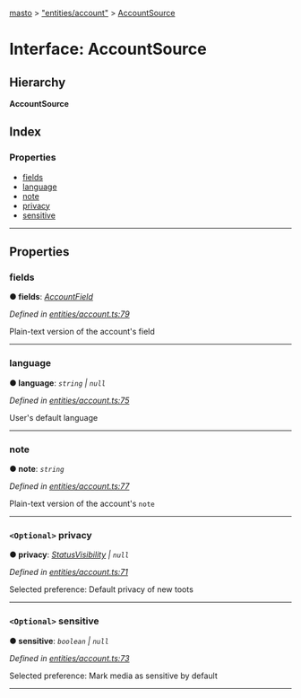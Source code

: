 [masto](../README.md) > ["entities/account"](../modules/_entities_account_.md) > [AccountSource](../interfaces/_entities_account_.accountsource.md)

# Interface: AccountSource

## Hierarchy

**AccountSource**

## Index

### Properties

* [fields](_entities_account_.accountsource.md#fields)
* [language](_entities_account_.accountsource.md#language)
* [note](_entities_account_.accountsource.md#note)
* [privacy](_entities_account_.accountsource.md#privacy)
* [sensitive](_entities_account_.accountsource.md#sensitive)

---

## Properties

<a id="fields"></a>

###  fields

**● fields**: *[AccountField](_entities_account_.accountfield.md)*

*Defined in [entities/account.ts:79](https://github.com/neet/masto.js/blob/3b7330b/src/entities/account.ts#L79)*

Plain-text version of the account's field

___
<a id="language"></a>

###  language

**● language**: *`string` \| `null`*

*Defined in [entities/account.ts:75](https://github.com/neet/masto.js/blob/3b7330b/src/entities/account.ts#L75)*

User's default language

___
<a id="note"></a>

###  note

**● note**: *`string`*

*Defined in [entities/account.ts:77](https://github.com/neet/masto.js/blob/3b7330b/src/entities/account.ts#L77)*

Plain-text version of the account's `note`

___
<a id="privacy"></a>

### `<Optional>` privacy

**● privacy**: *[StatusVisibility](../modules/_entities_status_.md#statusvisibility) \| `null`*

*Defined in [entities/account.ts:71](https://github.com/neet/masto.js/blob/3b7330b/src/entities/account.ts#L71)*

Selected preference: Default privacy of new toots

___
<a id="sensitive"></a>

### `<Optional>` sensitive

**● sensitive**: *`boolean` \| `null`*

*Defined in [entities/account.ts:73](https://github.com/neet/masto.js/blob/3b7330b/src/entities/account.ts#L73)*

Selected preference: Mark media as sensitive by default

___

